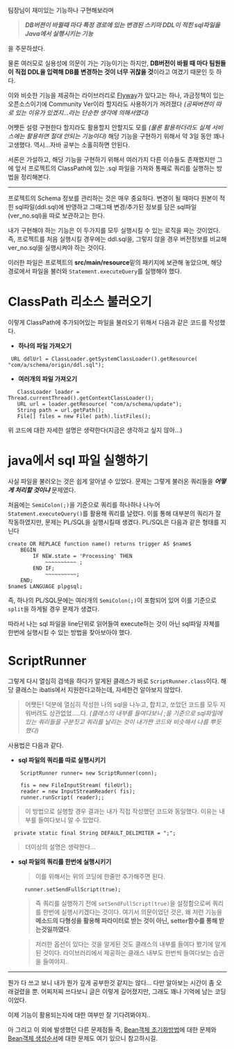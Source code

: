 팀장님이 재미있는 기능하나 구현해보라며 

> _**DB버젼이 바뀔때 마다 특정 경로에 있는 변경된 스키마 DDL이 적힌 sql파일을 Java에서 실행시키는 기능**_

을 주문하셨다.

물론 여러모로 실용성에 의문이 가는 기능이기는 하지만, **DB버전이 바뀔 때 마다 팀원들이 직접 DDL을 입력해 DB를 변경하는 것이 너무 귀찮을 것**이라고 여겼기 때문인 듯 하다. 

이와 비슷한 기능을 제공하는 라이브러리로 [Flyway](https://flywaydb.org/)가 있다고는 하나, 과금정책이 있는 오픈소스이기에 Community Ver이라 할지라도 사용하기가 꺼려졌다 _(공짜버젼이 따로 있는 이유가 있겠지...라는 단순한 생각에 의해서였다)_

어쨋든 설령 구현한다 할지라도 활용할지 안할지도 모를 _(물론 활용하더라도 실제 서비스에는 활용하면 절대 안되는 기능이다)_ 해당 기능을 구현하기 위해서 약 3일 동안 꽤나 고생했다. 역시...자바 공부는 소홀히하면 안된다. 

 서론은 가설하고, 해당 기능을 구현하기 위해서 여러가지 다른 이슈들도 존재했지만 그에 앞서 프로젝트의 ClassPath에 있는 .sql 파일을 가져와 통째로 쿼리를 실행하는 방법을 정리해본다. 

***

프로젝트의 Schema 정보를 관리하는 것은 매우 중요하다. 변경이 될 때마다 원본이 적힌 sql파일(ddl.sql)에 반영하고 그때그때 변경/추가된 정보를 담은 sql파일(ver_no.sql)을 따로 보관하고는 한다. 

내가 구현해야 하는 기능은 이 두가지를 모두 실행시킬 수 있는 로직을 짜는 것이었다. 즉, 프로젝트를 처음 실행시킬 경우에는 ddl.sql을, 그렇지 않을 경우 버전정보를 비교해 ver_no.sql을 실행시켜야 하는 것이다. 

이러한 파일은 프로젝트의 **src/main/resource**밑의 패키지에 보관해 놓았으며, 해당 경로에서 파일을 불러와 `Statement.executeQuery`를 실행해야 했다.



# ClassPath 리소스 불러오기


이렇게 ClassPath에 추가되어있는 파일을 불러오기 위해서 다음과 같은 코드를 작성했다.


+ **하나의 파일 가져오기**
 ```
  URL ddlUrl = ClassLoader.getSystemClassLoader().getResource( "com/a/schema/origin/ddl.sql");
```


+ **여러개의 파일 가져오기**
 ```
    ClassLoader loader = Thread.currentThread().getContextClassLoader();
    URL url = loader.getResource( "com/a/schema/update");
    String path = url.getPath();
    File[] files = new File( path).listFiles();
 ```

위 코드에 대한 자세한 설명은 생략한다(지금은 생각하고 싶지 않아...)



# java에서 sql 파일 실행하기

사실 파일을 불러오는 것은 쉽게 알아낼 수 있었다. 문제는 그렇게 불러온 쿼리들을 **_어떻게 처리할 것이냐_**  문제였다.

처음에는 `SemiColon(;)`을 기준으로 쿼리를 하나하나 나누어 `Statement.executeQuery()`를 활용해 쿼리를 날렸다. 이를 통해 대부분의 쿼리가 잘 작동하였지만, 문제는 PL/SQL을 실행시킬때 생겼다. PL/SQL은 다음과 같은 형태를 지닌다

```
create OR REPLACE function name() returns trigger AS $name$
    BEGIN
        IF NEW.state = 'Processing' THEN
            ~~~~~~~~~~ ;
        END IF;
            ~~~~~~~~~~;
    END;
$name$ LANGUAGE plpgsql;
```

즉, 하나의 PL/SQL문에는 여러개의  `SemiColon(;)`이 포함되어 있어 이를 기준으로 `split`을 하게될 경우 문제가 생겼다.

따라서 나는 sql 파일을 line단위로 읽어들여 execute하는 것이 아닌 sql파일 자체를 한번에 실행시킬 수 있는 방법을 찾아보아야 했다.


# ScriptRunner

그렇게 다시 열심히 검색을 하다가 알게된 클래스가 바로 `ScriptRunner.class`이다.
해당 클래스는 ibatis에서 지원한다고하는데, 자세한건 알아보지 않았다.

> 어쨋든! 덕분에 열심히 작성한 나의 sql을 나누고, 합치고, 쏘았던 코드를 모두 지워버려도 상관없었.....다.
> _(클래스의 내부를 들여다보니 ;을 기준으로 sql파일에 있는 쿼리들을 구분짓고 쿼리를 날리는 것이 내가짠 코드와 비슷해서 나름 뿌듯했다)_

사용법은 다음과 같다. 

 + **sql 파일의 쿼리를 따로 실행시키기**
```
    ScriptRunner runner= new ScriptRunner(conn);
 
    fis = new FileInputStream( fileUrl);
    reader = new InputStreamReader( fis);
    runner.runScript( reader);;
```

 >이 방법으로 실행할 경우 결과는 내가 직접 작성했던 코드와 동일했다. 
 이유는 내부를 들여다보니 알 수 있었다.

```
  private static final String DEFAULT_DELIMITER = ";";
```

>더이상의 설명은 생략한다...

+ **sql 파일의 쿼리를 한번에 실행시키기**
  
  >이를 위해서는 위의 코딩에 한줄만 추가해주면 된다. 

  ```
    runner.setSendFullScript(true);  
  ```

  >즉 쿼리를 실행하기 전에 `setSendFullScript(true)`을 설정함으로써 쿼리를 한번에 실행시키겠다는 것이다. 
  >여기서 의문이었던 것은, 왜 저런 기능을 **메소드의 다형성을 활용해 파라미터로 받는 것이 아닌, setter함수를 통해 받는것일까였다**. 

  >저러한 옵션이 있다는 것을 알게된 것도 클래스의 내부를 들여다 봤기에 알게된 것이다. 라이브러리에서 제공하는 클래스 내부도 한번씩 들여다보는 습관을 들여야지..



***

뭔가 다 쓰고 보니 내가 뭔가 깊게 공부한것 같지는 않다... 다만 알아보는 시간이 좀 오래걸렸을 뿐. 어찌저찌 쓰다보니 글은 이렇게 길어졌지만, 그래도 꽤나 기억에 남는 코딩이었다. 

이제 기능이 활용되는지에 대한 여부만 잘 기다려봐야지..

아 그리고 이 외에 발생했던 다른 문제점들 즉, [Bean객체 초기화방법](../Spring/Bean객체_초기화.md)에 대한 문제와 [Bean객체 생성순서](../Spring/@DependsOn_활용하기.md)에 대한 문제도 여기 있으니 참고하시길. 
